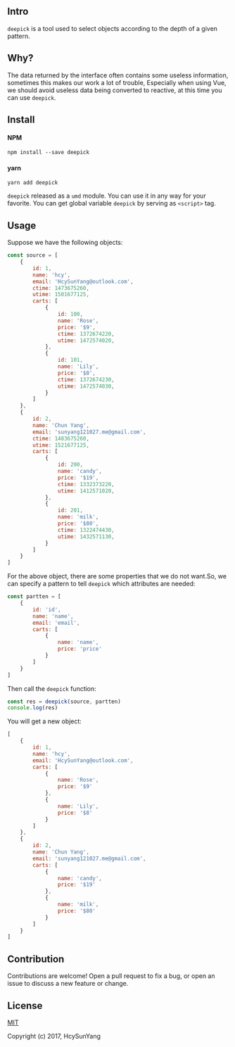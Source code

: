 ## Intro

`deepick` is a tool used to select objects according to the depth of a given pattern.

## Why?

The data returned by the interface often contains some useless information, sometimes this makes our work a lot of trouble, Especially when using Vue, we should avoid useless data being converted to reactive, at this time you can use `deepick`.

## Install

#### NPM

```
npm install --save deepick
```

#### yarn

```
yarn add deepick
```

`deepick` released as a `umd` module. You can use it in any way for your favorite. You can get global variable `deepick` by serving as `<script>` tag.

## Usage

Suppose we have the following objects:

```js
const source = [
    {
        id: 1,
        name: 'hcy',
        email: 'HcySunYang@outlook.com',
        ctime: 1473675260,
        utime: 1501677125,
        carts: [
            {
                id: 100,
                name: 'Rose',
                price: '$9',
                ctime: 1372674220,
                utime: 1472574020,
            },
            {
                id: 101,
                name: 'Lily',
                price: '$8',
                ctime: 1372674230,
                utime: 1472574030,
            }
        ]
    },
    {
        id: 2,
        name: 'Chun Yang',
        email: 'sunyang121027.me@gmail.com',
        ctime: 1483675260,
        utime: 1521677125,
        carts: [
            {
                id: 200,
                name: 'candy',
                price: '$19',
                ctime: 1332373220,
                utime: 1412571020,
            },
            {
                id: 201,
                name: 'milk',
                price: '$80',
                ctime: 1322474430,
                utime: 1432571130,
            }
        ]
    }
]
```

For the above object, there are some properties that we do not want.So, we can specify a pattern to tell `deepick` which attributes are needed:

```js
const partten = [
    {
        id: 'id',
        name: 'name',
        email: 'email',
        carts: [
            {
                name: 'name',
                price: 'price'
            }
        ]
    }
]
```

Then call the `deepick` function:

```js
const res = deepick(source, partten)
console.log(res)
```

You will get a new object:

```js
[
    {
        id: 1,
        name: 'hcy',
        email: 'HcySunYang@outlook.com',
        carts: [
            {
                name: 'Rose',
                price: '$9'
            },
            {
                name: 'Lily',
                price: '$8'
            }
        ]
    },
    {
        id: 2,
        name: 'Chun Yang',
        email: 'sunyang121027.me@gmail.com',
        carts: [
            {
                name: 'candy',
                price: '$19'
            },
            {
                name: 'milk',
                price: '$80'
            }
        ]
    }
]
```

## Contribution

Contributions are welcome! Open a pull request to fix a bug, or open an issue to discuss a new feature or change.

## License

[MIT](http://opensource.org/licenses/MIT)

Copyright (c) 2017, HcySunYang